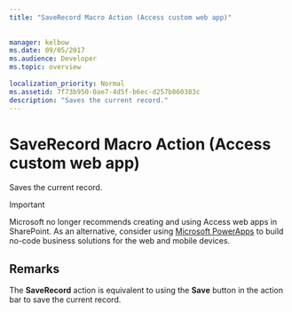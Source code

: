 ```yaml
---
title: "SaveRecord Macro Action (Access custom web app)"
 
 
manager: kelbow
ms.date: 09/05/2017
ms.audience: Developer
ms.topic: overview
  
localization_priority: Normal
ms.assetid: 7f73b950-0ae7-4d5f-b6ec-d257b860383c
description: "Saves the current record."
---
```


# SaveRecord Macro Action (Access custom web app)

Saves the current record.
  
> [!IMPORTANT]
> Microsoft no longer recommends creating and using Access web apps in SharePoint. As an alternative, consider using [Microsoft PowerApps](https://powerapps.microsoft.com/en-us/) to build no-code business solutions for the web and mobile devices. 
  
## Remarks

The **SaveRecord** action is equivalent to using the **Save** button in the action bar to save the current record. 
  

